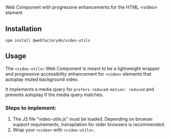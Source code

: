 # <video-utils>

Web Component with progressive enhancements for the HTML &lt;video> element

## Installation

```
npm install @webfactoryde/video-utils
```

## Usage

The `<video-utils>` Web Component is meant to be a lightweight wrapper and progressive accessibility enhancement for `<video>` elements that autoplay muted background video.

It implements a media query for `prefers-reduced-motion: reduced` and prevents autoplay if the media query matches.

### Steps to implement:

1. The JS file "video-utils.js" must be loaded. Depending on browser support requirements, transpilation for older browsers is recommended.
2. Wrap your  `<video>` with `<video-utils>`.
